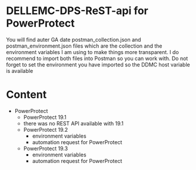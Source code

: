 # DELLEMC-DPS-ReST-api for PowerProtect
You will find auter GA date postman_collection.json and postman_environment.json files which are the collection and the environment variables I am using to make things more transparent. I do recommend to import both files into Postman so you can work with. Do not forget to set the environment you have imported so the DDMC host variable is available

# Content
* PowerProtect
    * PowerProtect 19.1
	* there was no REST API available with 19.1
    * PowerProtect 19.2
        * environment variables
        * automation request for PowerProtect
     * PowerProtect 19.3
        * environment variables
        * automation request for PowerProtect
